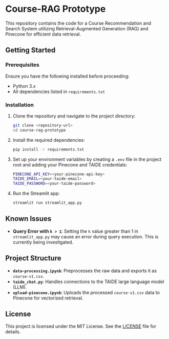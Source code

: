 
# Course-RAG Prototype

This repository contains the code for a Course Recommendation and Search System utilizing Retrieval-Augmented Generation (RAG) and Pinecone for efficient data retrieval.

## Getting Started

### Prerequisites

Ensure you have the following installed before proceeding:
- Python 3.x
- All dependencies listed in `requirements.txt`

### Installation

1. Clone the repository and navigate to the project directory:
   ```bash
   git clone <repository-url>
   cd course-rag-prototype
   ```
2. Install the required dependencies:
   ```bash
   pip install -r requirements.txt
   ```
3. Set up your environment variables by creating a `.env` file in the project root and adding your Pinecone and TAIDE credentials:
   ```bash
   PINECONE_API_KEY=<your-pinecone-api-key>
   TAIDE_EMAIL=<your-taide-email>
   TAIDE_PASSWORD=<your-taide-password>
   ```
4. Run the Streamlit app:
   ```bash
   streamlit run streamlit_app.py
   ```

## Known Issues

- **Query Error with `k > 1`**: Setting the `k` value greater than 1 in `streamlit_app.py` may cause an error during query execution. This is currently being investigated.

## Project Structure

- **`data-processing.ipynb`**: Preprocesses the raw data and exports it as `course-v1.csv`.
- **`taide_chat.py`**: Handles connections to the TAIDE large language model (LLM).
- **`upload-pinecone.ipynb`**: Uploads the processed `course-v1.csv` data to Pinecone for vectorized retrieval.

## License

This project is licensed under the MIT License. See the [LICENSE](LICENSE) file for details.
